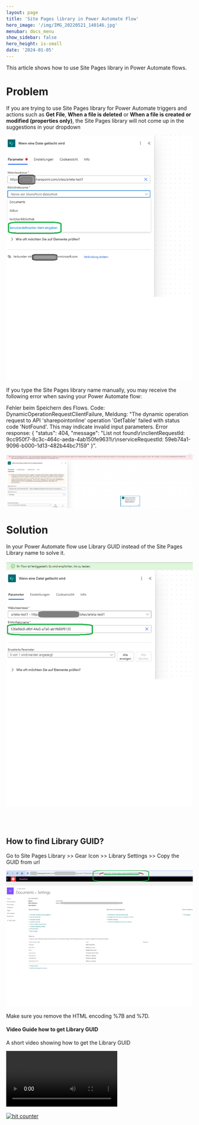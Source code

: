 ```yaml
---
layout: page
title: 'Site Pages library in Power Automate Flow'
hero_image: '/img/IMG_20220521_140146.jpg'
menubar: docs_menu
show_sidebar: false
hero_height: is-small
date: '2024-01-05'
---
```


This article shows how to use Site Pages library in Power Automate flows.

<h1> Problem </h1>

If you are trying to use Site Pages library for Power Automate triggers and actions such as **Get File**, **When a file is deleted** or **When a file is created or modified (properties only)**, the Site Pages library will not come up in the suggestions in your dropdown

<img src="/articles/img/PASitePages.png" >

If you type the Site Pages library name manually, you may receive the following error when saving your Power Automate flow:


Fehler beim Speichern des Flows. Code: DynamicOperationRequestClientFailure, Meldung: "The dynamic operation request to API 'sharepointonline' operation 'GetTable' failed with status code 'NotFound'. This may indicate invalid input parameters. Error response: { "status": 404, "message": "List not found\r\nclientRequestId: 9cc950f7-8c3c-464c-aeda-4ab150fe9631\r\nserviceRequestId: 59eb74a1-9096-b000-1d13-482b44bc7159" }".

<img src="/articles/img/PASitePages2.png" >


<h1> Solution </h1>

In your Power Automate flow use Library GUID instead of the Site Pages Library name to solve it.

<img src="/articles/img/PASitePages3.png" >


<br/><br/>

## How to find Library GUID?

Go to Site Pages Library >> Gear Icon >> Library Settings  >> Copy the GUID from url


<img src="/articles/img/PASitePages4.png" >


Make sure you remove the HTML encoding %7B and %7D.


#### Video Guide how to get Library GUID

A short video showing how to get the Library GUID 

<video src="/articles/vid/LibraryGUID.mp4"  controls></video>




<!-- Default Statcounter code for PP Site Pages
https://powershellscripts.github.io/articles/en/PowerPlatform/sitepages/
-->
<script type="text/javascript">
var sc_project=13075445; 
var sc_invisible=1; 
var sc_security="25adc6d8"; 
var sc_client_storage="disabled"; 
</script>
<script type="text/javascript"
src="https://www.statcounter.com/counter/counter.js"
async></script>
<noscript><div class="statcounter"><a title="hit counter"
href="https://statcounter.com/" target="_blank"><img
class="statcounter"
src="https://c.statcounter.com/13075445/0/25adc6d8/1/"
alt="hit counter"
referrerPolicy="no-referrer-when-downgrade"></a></div></noscript>
<!-- End of Statcounter Code -->